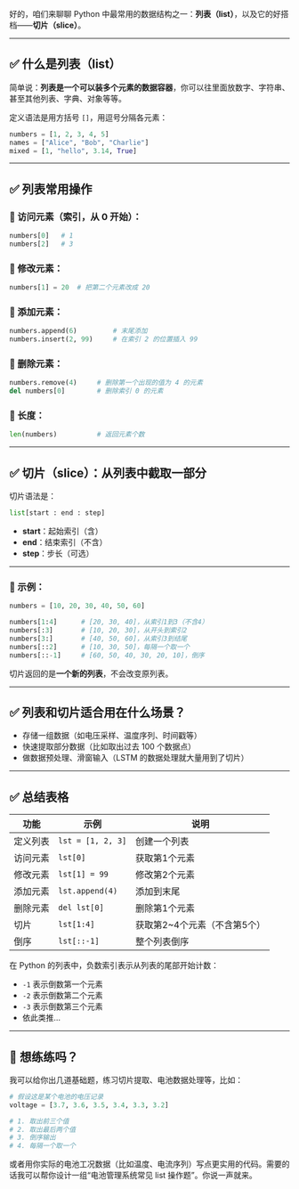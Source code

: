 好的，咱们来聊聊 Python 中最常用的数据结构之一：**列表（list）**，以及它的好搭档——**切片（slice）**。

---

## ✅ 什么是列表（list）

简单说：**列表是一个可以装多个元素的数据容器**，你可以往里面放数字、字符串、甚至其他列表、字典、对象等等。

定义语法是用方括号 `[]`，用逗号分隔各元素：

```python
numbers = [1, 2, 3, 4, 5]
names = ["Alice", "Bob", "Charlie"]
mixed = [1, "hello", 3.14, True]
```

---

## ✅ 列表常用操作

### 🔹 访问元素（索引，从 0 开始）：

```python
numbers[0]   # 1
numbers[2]   # 3
```

### 🔹 修改元素：

```python
numbers[1] = 20  # 把第二个元素改成 20
```

### 🔹 添加元素：

```python
numbers.append(6)         # 末尾添加
numbers.insert(2, 99)     # 在索引 2 的位置插入 99
```

### 🔹 删除元素：

```python
numbers.remove(4)     # 删除第一个出现的值为 4 的元素
del numbers[0]        # 删除索引 0 的元素
```

### 🔹 长度：

```python
len(numbers)          # 返回元素个数
```

---

## ✅ 切片（slice）：从列表中截取一部分

切片语法是：

```python
list[start : end : step]
```

* **start**：起始索引（含）
* **end**：结束索引（不含）
* **step**：步长（可选）

---

### 🔹 示例：

```python
numbers = [10, 20, 30, 40, 50, 60]
```

```python
numbers[1:4]      # [20, 30, 40]，从索引1到3（不含4）
numbers[:3]       # [10, 20, 30]，从开头到索引2
numbers[3:]       # [40, 50, 60]，从索引3到结尾
numbers[::2]      # [10, 30, 50]，每隔一个取一个
numbers[::-1]     # [60, 50, 40, 30, 20, 10]，倒序
```

切片返回的是**一个新的列表**，不会改变原列表。

---

## ✅ 列表和切片适合用在什么场景？

* 存储一组数据（如电压采样、温度序列、时间戳等）
* 快速提取部分数据（比如取出过去 100 个数据点）
* 做数据预处理、滑窗输入（LSTM 的数据处理就大量用到了切片）

---

## ✅ 总结表格

| 功能   | 示例                | 说明               |
| ---- | ----------------- | ---------------- |
| 定义列表 | `lst = [1, 2, 3]` | 创建一个列表           |
| 访问元素 | `lst[0]`          | 获取第1个元素          |
| 修改元素 | `lst[1] = 99`     | 修改第2个元素          |
| 添加元素 | `lst.append(4)`   | 添加到末尾            |
| 删除元素 | `del lst[0]`      | 删除第1个元素          |
| 切片   | `lst[1:4]`        | 获取第2~4个元素（不含第5个） |
| 倒序   | `lst[::-1]`       | 整个列表倒序           |

在 Python 的列表中，负数索引表示从列表的尾部开始计数：
- `-1` 表示倒数第一个元素  
- `-2` 表示倒数第二个元素  
- `-3` 表示倒数第三个元素  
- 依此类推…
---

## 🧪 想练练吗？

我可以给你出几道基础题，练习切片提取、电池数据处理等，比如：

```python
# 假设这是某个电池的电压记录
voltage = [3.7, 3.6, 3.5, 3.4, 3.3, 3.2]

# 1. 取出前三个值
# 2. 取出最后两个值
# 3. 倒序输出
# 4. 每隔一个取一个
```

或者用你实际的电池工况数据（比如温度、电流序列）写点更实用的代码。需要的话我可以帮你设计一组“电池管理系统常见 list 操作题”。你说一声就来。
